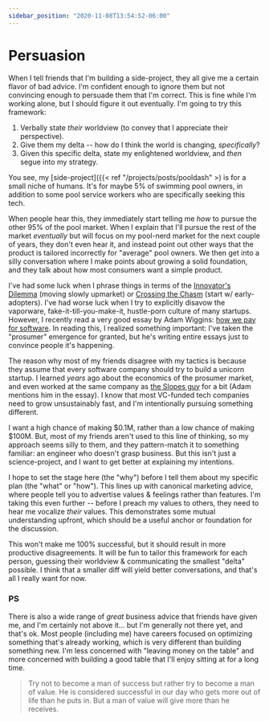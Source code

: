 ```yaml
---
sidebar_position: "2020-11-08T13:54:52-06:00"
---
```


# Persuasion

When I tell friends that I'm building a side-project, they all give me a certain flavor of bad advice. I'm confident enough to ignore them but not convincing enough to persuade them that I'm correct. This is fine while I'm working alone, but I should figure it out eventually. I'm going to try this framework:

1) Verbally state _their_ worldview (to convey that I appreciate their perspective).
2) Give them my delta -- how do I think the world is changing, _specifically_?
3) Given this specific delta, state my enlightened worldview, and _then_ segue into my strategy.

You see, my [side-project]({{< ref "/projects/posts/pooldash" >) is for a small niche of humans. It's for maybe 5% of swimming pool owners, in addition to some pool service workers who are specifically seeking this tech.

When people hear this, they immediately start telling me _how_ to pursue the other 95% of the pool market. When I explain that I'll pursue the rest of the market _eventually_ but will focus on my pool-nerd market for the next couple of years, they don't even hear it, and instead point out other ways that the product is tailored incorrectly for "average" pool owners. We then get into a silly conversation where I make points about growing a solid foundation, and they talk about how most consumers want a simple product.

I've had some luck when I phrase things in terms of the [Innovator's Dilemma](https://en.wikipedia.org/wiki/The_Innovator%27s_Dilemma) (moving slowly upmarket) or [Crossing the Chasm](https://en.wikipedia.org/wiki/Crossing_the_Chasm) (start w/ early-adopters). I've had worse luck when I try to explicitly disavow the vaporware, fake-it-till-you-make-it, hustle-porn culture of many startups. However, I recently read a very good essay by Adam Wiggins: [how we pay for software](https://adamwiggins.com/making-computers-better/pay). In reading this, I realized something important: I've taken the "prosumer" emergence for granted, but he's writing entire essays just to convince people it's happening.

The reason why most of my friends disagree with my tactics is because they assume that every software company should try to build a unicorn startup. I learned _years_ ago about the economics of the prosumer market, and even worked at the same company as [the Slopes guy](https://twitter.com/parrots) for a bit (Adam mentions him in the essay). I know that most VC-funded tech companies need to grow unsustainably fast, and I'm intentionally pursuing something different.

I want a high chance of making $0.1M, rather than a low chance of making $100M. But, most of my friends aren't used to this line of thinking, so my approach seems silly to them, and they pattern-match it to something familiar: an engineer who doesn't grasp business. But this isn't just a science-project, and I want to get better at explaining my intentions.

I hope to set the stage here (the "why") before I tell them about my specific plan (the "what" or "how"). This lines up with canonical marketing advice, where people tell you to advertise values & feelings rather than features. I'm taking this even further -- before I preach my values to others, they need to hear me vocalize _their_ values. This demonstrates some mutual understanding upfront, which should be a useful anchor or foundation for the discussion.

This won't make me 100% successful, but it should result in more productive disagreements. It will be fun to tailor this framework for each person, guessing their worldview & communicating the smallest "delta" possible. I think that a smaller diff will yield better conversations, and that's all I really want for now.

### PS

There is also a wide range of _great_ business advice that friends have given me, and I'm certainly not above it... but I'm generally not there yet, and that's ok. Most people (including me) have careers focused on optimizing something that's already working, which is very different than building something new. I'm less concerned with "leaving money on the table" and more concerned with building a good table that I'll enjoy sitting at for a long time.

> Try not to become a man of success but rather try to become a man of value. He is considered successful in our day who gets more out of life than he puts in. But a man of value will give more than he receives.
